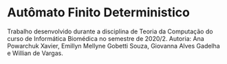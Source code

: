 # Autômato Finito Deterministico

Trabalho desenvolvido durante a disciplina de Teoria da Computação do curso de Informática Biomédica no semestre de 2020/2.
Autoria: Ana Powarchuk Xavier, Emillyn Mellyne Gobetti Souza, Giovanna Alves Gadelha e Willian de Vargas.
